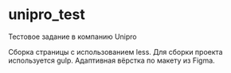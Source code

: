 # unipro_test
Тестовое задание в компанию Unipro

Сборка страницы с использованием less.
Для сборки проекта используется gulp.
Адаптивная вёрстка по макету из Figma.
